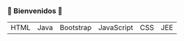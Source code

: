 ### 🍂 Bienvenidos 🍁

<table>
  <tb>
    <tr>
      <td>HTML</td><td>Java</td><td>Bootstrap</td>
      <td>JavaScript</td><td>CSS</td><td>JEE</td>
    </tr>
  </tb>
</table>

<!--
**IgnacioMujica/IgnacioMujica** is a ✨ _special_ ✨ repository because its `README.md` (this file) appears on your GitHub profile.

Here are some ideas to get you started:

- 🔭 I’m currently working on ...
- 🌱 I’m currently learning ...
- 👯 I’m looking to collaborate on ...
- 🤔 I’m looking for help with ...
- 💬 Ask me about ...
- 📫 How to reach me: ...
- 😄 Pronouns: ...
- ⚡ Fun fact: ...
-->
